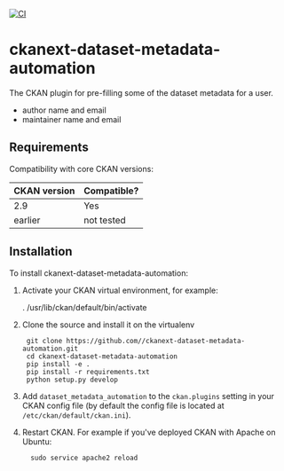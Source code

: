 [![CI](https://github.com/TIBHannover/ckanext-dataset-metadata-automation/actions/workflows/test.yml/badge.svg)](https://github.com/TIBHannover/ckanext-dataset-metadata-automation/actions/workflows/test.yml)


# ckanext-dataset-metadata-automation

The CKAN plugin for pre-filling some of the dataset metadata for a user.

- author name and email
 - maintainer name and email


## Requirements



Compatibility with core CKAN versions:

| CKAN version    | Compatible?   |
| --------------- | ------------- |
| 2.9  | Yes    |
| earlier       | not tested    |


## Installation

To install ckanext-dataset-metadata-automation:

1. Activate your CKAN virtual environment, for example:

     . /usr/lib/ckan/default/bin/activate

2. Clone the source and install it on the virtualenv

        git clone https://github.com//ckanext-dataset-metadata-automation.git
        cd ckanext-dataset-metadata-automation
        pip install -e .
        pip install -r requirements.txt
        python setup.py develop

3. Add `dataset_metadata_automation` to the `ckan.plugins` setting in your CKAN config file (by default the config file is located at
   `/etc/ckan/default/ckan.ini`).

4. Restart CKAN. For example if you've deployed CKAN with Apache on Ubuntu:

         sudo service apache2 reload


